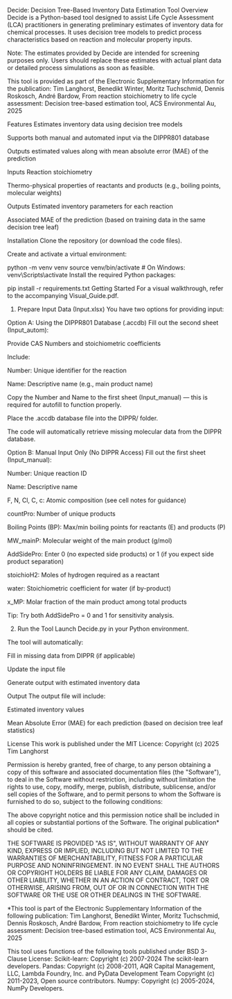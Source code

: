 Decide: Decision Tree-Based Inventory Data Estimation Tool
Overview
Decide is a Python-based tool designed to assist Life Cycle Assessment (LCA) practitioners in generating preliminary estimates of inventory data for chemical processes. It uses decision tree models to predict process characteristics based on reaction and molecular property inputs.

Note: The estimates provided by Decide are intended for screening purposes only. Users should replace these estimates with actual plant data or detailed process simulations as soon as feasible.

This tool is provided as part of the Electronic Supplementary Information for the publication: 
Tim Langhorst, Benedikt Winter, Moritz Tuchschmid, Dennis Roskosch, André Bardow, From reaction stoichiometry to life cycle assessment: Decision tree-based estimation tool, ACS Environmental Au, 2025

Features
Estimates inventory data using decision tree models

Supports both manual and automated input via the DIPPR801 database

Outputs estimated values along with mean absolute error (MAE) of the prediction

Inputs
Reaction stoichiometry

Thermo-physical properties of reactants and products (e.g., boiling points, molecular weights)

Outputs
Estimated inventory parameters for each reaction

Associated MAE of the prediction (based on training data in the same decision tree leaf)

Installation
Clone the repository (or download the code files).

Create and activate a virtual environment:

python -m venv venv
source venv/bin/activate        # On Windows: venv\Scripts\activate
Install the required Python packages:


pip install -r requirements.txt
Getting Started
For a visual walkthrough, refer to the accompanying Visual_Guide.pdf.

1. Prepare Input Data (Input.xlsx)
You have two options for providing input:

Option A: Using the DIPPR801 Database (.accdb)
Fill out the second sheet (Input_autom):

Provide CAS Numbers and stoichiometric coefficients

Include:

Number: Unique identifier for the reaction

Name: Descriptive name (e.g., main product name)

Copy the Number and Name to the first sheet (Input_manual) — this is required for autofill to function properly.

Place the .accdb database file into the DIPPR/ folder.

The code will automatically retrieve missing molecular data from the DIPPR database.

Option B: Manual Input Only (No DIPPR Access)
Fill out the first sheet (Input_manual):

Number: Unique reaction ID

Name: Descriptive name

F, N, Cl, C, c: Atomic composition (see cell notes for guidance)

countPro: Number of unique products

Boiling Points (BP): Max/min boiling points for reactants (E) and products (P)

MW_mainP: Molecular weight of the main product (g/mol)

AddSidePro: Enter 0 (no expected side products) or 1 (if you expect side product separation)

stoichioH2: Moles of hydrogen required as a reactant

water: Stoichiometric coefficient for water (if by-product)

x_MP: Molar fraction of the main product among total products

Tip: Try both AddSidePro = 0 and 1 for sensitivity analysis.

2. Run the Tool
Launch Decide.py in your Python environment.

The tool will automatically:

Fill in missing data from DIPPR (if applicable)

Update the input file

Generate output with estimated inventory data

Output
The output file will include:

Estimated inventory values

Mean Absolute Error (MAE) for each prediction (based on decision tree leaf statistics)

License
This work is published under the MIT Licence:
Copyright (c) 2025 Tim Langhorst

Permission is hereby granted, free of charge, to any person obtaining a copy
of this software and associated documentation files (the "Software"), to deal
in the Software without restriction, including without limitation the rights
to use, copy, modify, merge, publish, distribute, sublicense, and/or sell
copies of the Software, and to permit persons to whom the Software is
furnished to do so, subject to the following conditions:

The above copyright notice and this permission notice shall be included in all
copies or substantial portions of the Software.
The original publication* should be cited.

THE SOFTWARE IS PROVIDED "AS IS", WITHOUT WARRANTY OF ANY KIND, EXPRESS OR
IMPLIED, INCLUDING BUT NOT LIMITED TO THE WARRANTIES OF MERCHANTABILITY,
FITNESS FOR A PARTICULAR PURPOSE AND NONINFRINGEMENT. IN NO EVENT SHALL THE
AUTHORS OR COPYRIGHT HOLDERS BE LIABLE FOR ANY CLAIM, DAMAGES OR OTHER
LIABILITY, WHETHER IN AN ACTION OF CONTRACT, TORT OR OTHERWISE, ARISING FROM,
OUT OF OR IN CONNECTION WITH THE SOFTWARE OR THE USE OR OTHER DEALINGS IN THE
SOFTWARE.


*This tool is part of the Electronic Supplementary Information of the following publication:
Tim Langhorst, Benedikt Winter, Moritz Tuchschmid, Dennis Roskosch, André Bardow, From reaction stoichiometry to life cycle assessment: Decision tree-based estimation tool, ACS Environmental Au, 2025

This tool uses functions of the following tools published under BSD 3-Clause License:
Scikit-learn:
Copyright (c) 2007-2024 The scikit-learn developers.
Pandas:
Copyright (c) 2008-2011, AQR Capital Management, LLC, Lambda Foundry, Inc. and PyData Development Team
Copyright (c) 2011-2023, Open source contributors.
Numpy:
Copyright (c) 2005-2024, NumPy Developers.
